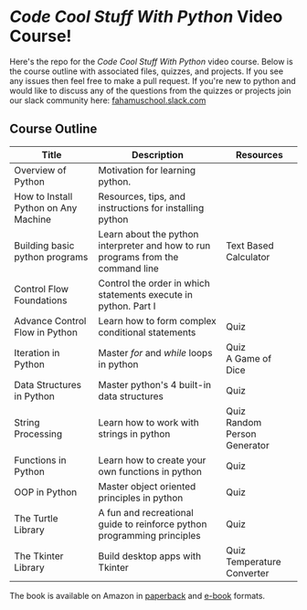 # *Code Cool Stuff With Python* Video Course!

Here's the repo for the *Code Cool Stuff With Python* video course. Below is the course outline with associated files, quizzes, and projects. If you see any issues then feel free to make a pull request. If you're new to python and would like to discuss any of the questions from the quizzes or projects join our slack community here: [fahamuschool.slack.com](https://fahamuschool.slack.com/)



## Course Outline

| Title | Description       |  Resources  |
|--|--| -- |
| Overview of Python |  Motivation for learning python.
| How to Install Python on Any Machine  | Resources, tips, and instructions for installing python  |    |
| Building basic python programs | Learn about the python interpreter and how to run programs from the command line |    Text Based Calculator 	|
Control Flow Foundations  | Control the order in which statements execute in python. Part I  |     |
| Advance Control Flow in Python | Learn how to form complex conditional statements |  Quiz  |
|Iteration in Python  | Master *for* and *while* loops in python  | Quiz <br> A Game of Dice   |
|Data Structures in Python  | Master python's 4 built-in data structures  | Quiz <br>   |
|String Processing	| Learn how to work with strings in python	| Quiz <br> Random Person Generator
| Functions in Python | Learn how to create your own functions in python  |  Quiz |
|OOP in Python	| Master object oriented principles in python	|Quiz 
| The Turtle Library | A fun and recreational guide to reinforce python programming principles	| Quiz	|
| The Tkinter Library| Build desktop apps with Tkinter| Quiz <br> Temperature Converter

The book is available on Amazon in [paperback](https://www.amazon.com/Code-Cool-Stuff-Python-Purcell/dp/0997326271) and [e-book](https://www.amazon.com/Code-Cool-Stuff-Python-Purcell-ebook/dp/B081XJMNRB) formats.